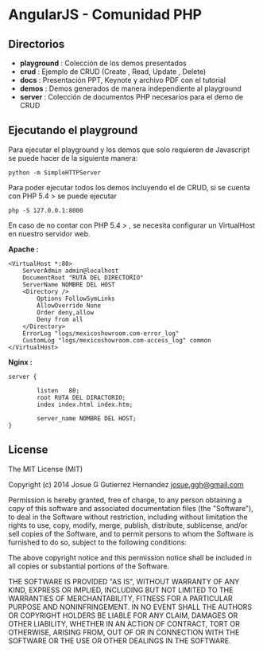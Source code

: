 AngularJS - Comunidad PHP
===============

## Directorios
*   **playground** : Colección de los demos presentados
*   **crud** : Ejemplo de CRUD (Create , Read, Update , Delete)
*   **docs** : Presentación PPT, Keynote y archivo PDF con el tutorial
*   **demos** : Demos generados de manera independiente al playground
*   **server** : Colección de documentos PHP necesarios para el demo de CRUD


## Ejecutando el playground
Para ejecutar el playground y los demos que solo requieren de Javascript se puede hacer de la siguiente manera:

	python -m SimpleHTTPServer

Para poder ejecutar todos los demos incluyendo el de CRUD, si se cuenta con PHP 5.4 > se puede ejecutar 
	
	php -S 127.0.0.1:8000

En caso de no contar con PHP 5.4 > , se necesita configurar un VirtualHost en nuestro servidor web.


**Apache :**
```puppet
<VirtualHost *:80>
    ServerAdmin admin@localhost
    DocumentRoot "RUTA DEL DIRECTORIO"
    ServerName NOMBRE DEL HOST
    <Directory />
    	Options FollowSymLinks
    	AllowOverride None
    	Order deny,allow
    	Deny from all
    </Directory>
    ErrorLog "logs/mexicoshowroom.com-error_log"
    CustomLog "logs/mexicoshowroom.com-access_log" common
</VirtualHost>
```

**Nginx :**
```puppet
server {

        listen   80; 
        root RUTA DEL DIRACTORIO;
        index index.html index.htm;

        server_name NOMBRE DEL HOST;
}
```

## License

The MIT License (MIT)

Copyright (c) 2014 Josue G Gutierrez Hernandez josue.ggh@gmail.com

Permission is hereby granted, free of charge, to any person obtaining a copy
of this software and associated documentation files (the "Software"), to deal
in the Software without restriction, including without limitation the rights
to use, copy, modify, merge, publish, distribute, sublicense, and/or sell
copies of the Software, and to permit persons to whom the Software is
furnished to do so, subject to the following conditions:

The above copyright notice and this permission notice shall be included in
all copies or substantial portions of the Software.

THE SOFTWARE IS PROVIDED "AS IS", WITHOUT WARRANTY OF ANY KIND, EXPRESS OR
IMPLIED, INCLUDING BUT NOT LIMITED TO THE WARRANTIES OF MERCHANTABILITY,
FITNESS FOR A PARTICULAR PURPOSE AND NONINFRINGEMENT. IN NO EVENT SHALL THE
AUTHORS OR COPYRIGHT HOLDERS BE LIABLE FOR ANY CLAIM, DAMAGES OR OTHER
LIABILITY, WHETHER IN AN ACTION OF CONTRACT, TORT OR OTHERWISE, ARISING FROM,
OUT OF OR IN CONNECTION WITH THE SOFTWARE OR THE USE OR OTHER DEALINGS IN
THE SOFTWARE.